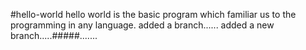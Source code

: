 #hello-world
hello world is the basic program which familiar us to the programming in any language.
added a branch......
added a new branch.....#####.......

